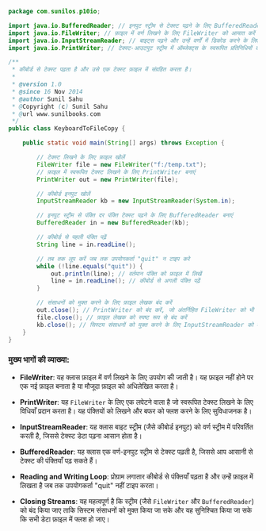 ```java
package com.sunilos.p10io;

import java.io.BufferedReader; // इनपुट स्ट्रीम से टेक्स्ट पढ़ने के लिए BufferedReader को आयात करें
import java.io.FileWriter; // फ़ाइल में वर्ण लिखने के लिए FileWriter को आयात करें
import java.io.InputStreamReader; // बाइट्स पढ़ने और उन्हें वर्णों में डिकोड करने के लिए InputStreamReader को आयात करें
import java.io.PrintWriter; // टेक्स्ट-आउटपुट स्ट्रीम में ऑब्जेक्ट्स के स्वरूपित प्रतिनिधियों को प्रिंट करने के लिए PrintWriter को आयात करें

/**
 * कीबोर्ड से टेक्स्ट पढ़ता है और उसे एक टेक्स्ट फ़ाइल में संग्रहित करता है।
 * 
 * @version 1.0
 * @since 16 Nov 2014
 * @author Sunil Sahu
 * @Copyright (c) Sunil Sahu
 * @url www.sunilbooks.com
 */
public class KeyboardToFileCopy {

    public static void main(String[] args) throws Exception {

        // टेक्स्ट लिखने के लिए फ़ाइल खोलें
        FileWriter file = new FileWriter("f:/temp.txt");
        // फ़ाइल में स्वरूपित टेक्स्ट लिखने के लिए PrintWriter बनाएं
        PrintWriter out = new PrintWriter(file);

        // कीबोर्ड इनपुट खोलें
        InputStreamReader kb = new InputStreamReader(System.in);

        // इनपुट स्ट्रीम से पंक्ति दर पंक्ति टेक्स्ट पढ़ने के लिए BufferedReader बनाएं
        BufferedReader in = new BufferedReader(kb);

        // कीबोर्ड से पहली पंक्ति पढ़ें
        String line = in.readLine();

        // तब तक लूप करें जब तक उपयोगकर्ता "quit" न टाइप करे
        while (!line.equals("quit")) {
            out.println(line); // वर्तमान पंक्ति को फ़ाइल में लिखें
            line = in.readLine(); // कीबोर्ड से अगली पंक्ति पढ़ें
        }

        // संसाधनों को मुक्त करने के लिए फ़ाइल लेखक बंद करें
        out.close(); // PrintWriter को बंद करें, जो अंतर्निहित FileWriter को भी बंद कर देता है
        file.close(); // फ़ाइल लेखक को स्पष्ट रूप से बंद करें
        kb.close(); // सिस्टम संसाधनों को मुक्त करने के लिए InputStreamReader को बंद करें
    }
}
```

### मुख्य भागों की व्याख्या:

- **FileWriter**: यह क्लास फ़ाइल में वर्ण लिखने के लिए उपयोग की जाती है। यह फ़ाइल नहीं होने पर एक नई फ़ाइल बनाता है या मौजूदा फ़ाइल को अधिलेखित करता है।

- **PrintWriter**: यह `FileWriter` के लिए एक लपेटने वाला है जो स्वरूपित टेक्स्ट लिखने के लिए विधियाँ प्रदान करता है। यह पंक्तियों को लिखने और बफर को फ्लश करने के लिए सुविधाजनक है।

- **InputStreamReader**: यह क्लास बाइट स्ट्रीम (जैसे कीबोर्ड इनपुट) को वर्ण स्ट्रीम में परिवर्तित करती है, जिससे टेक्स्ट डेटा पढ़ना आसान होता है।

- **BufferedReader**: यह क्लास एक वर्ण-इनपुट स्ट्रीम से टेक्स्ट पढ़ती है, जिससे आप आसानी से टेक्स्ट की पंक्तियाँ पढ़ सकते हैं।

- **Reading and Writing Loop**: प्रोग्राम लगातार कीबोर्ड से पंक्तियाँ पढ़ता है और उन्हें फ़ाइल में लिखता है जब तक उपयोगकर्ता "quit" नहीं टाइप करता।

- **Closing Streams**: यह महत्वपूर्ण है कि स्ट्रीम (जैसे `FileWriter` और `BufferedReader`) को बंद किया जाए ताकि सिस्टम संसाधनों को मुक्त किया जा सके और यह सुनिश्चित किया जा सके कि सभी डेटा फ़ाइल में फ्लश हो जाए।
